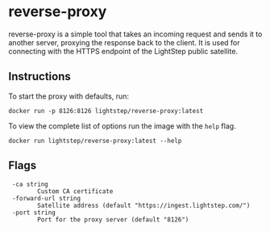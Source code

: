 # reverse-proxy

reverse-proxy is a simple tool that takes an incoming request and sends it to another server, proxying the response back to the client. It is used for connecting with the HTTPS endpoint of the LightStep public satellite. 

## Instructions

To start the proxy with defaults, run:
```
docker run -p 8126:8126 lightstep/reverse-proxy:latest
```

To view the complete list of options run the image with the `help` flag.
```
docker run lightstep/reverse-proxy:latest --help
```

## Flags
```
 -ca string
        Custom CA certificate
 -forward-url string
        Satellite address (default "https://ingest.lightstep.com/")
 -port string
        Port for the proxy server (default "8126")
```

